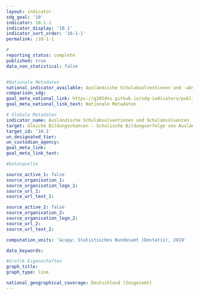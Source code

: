 ```yaml
---
layout: indicator                       
sdg_goal: '10'                       
indicator: 10.1.1                       
indicator_display: '10.1'                       
indicator_sort_order: '10-1-1'                       
permalink: /10-1-1                       

#                       
reporting_status: complete                       
published: true                       
data_non_statistical: false                       


#Nationale Metadaten                       
national_indicator_available: Ausländische Schulabsolventinnen und -absolventen                       
comparison_sdg:                       
goal_meta_national_link: https://g205dns.github.io/sdg-indicators/public/MetaDe/10.1..pdf
goal_meta_national_link_text: Nationale Metadaten                       

# Globale Metadaten                       
indicator_name: Ausländische Schulabsolventinnen und Schulabsolventen                       
target: Gleiche Bildungschancen - Schulische Bildungserfolge von Ausländern in Deutschland verbessern                       
target_id: '10.1'                       
un_designated_tier:                        
un_custodian_agency:                        
goal_meta_link:                        
goal_meta_link_text:                        

#Datenquelle                       

source_active_1: false                       
source_organisation_1:                        
source_organisation_logo_1:                        
source_url_1:                        
source_url_text_1:                        

source_active_2: false                       
source_organisation_2:                        
source_organisation_logo_2:                        
source_url_2:                        
source_url_text_2:                        

computation_units: '&copy; Statistisches Bundesamt (Destatis), 2019'                       

data_keywords:                        

#Grafik Eigenschaften                       
graph_title:                        
graph_type: line                       

national_geographical_coverage: Deutschland (Insgesamt)
---
```

